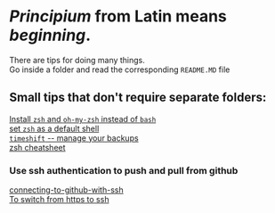 # *Principium* from Latin means *beginning*.
There are tips for doing many things.  
Go inside a folder and read the corresponding `README.MD` file

## Small tips that don't require separate folders:
[Install `zsh` and `oh-my-zsh` instead of `bash`](https://www.howtoforge.com/tutorial/how-to-setup-zsh-and-oh-my-zsh-on-linux/)  
[set `zsh` as a default shell](https://askubuntu.com/questions/131823/how-to-make-zsh-the-default-shell)  
[`timeshift` -- manage your backups](https://github.com/teejee2008/timeshift)  
[zsh cheatsheet](https://github.com/ohmyzsh/ohmyzsh/wiki/Cheatsheet)

### Use ssh authentication to push and pull from github
[connecting-to-github-with-ssh](https://docs.github.com/en/authentication/connecting-to-github-with-ssh)  
[To switch from https to ssh](https://linuxize.com/post/how-to-remove-git-remotes/)

